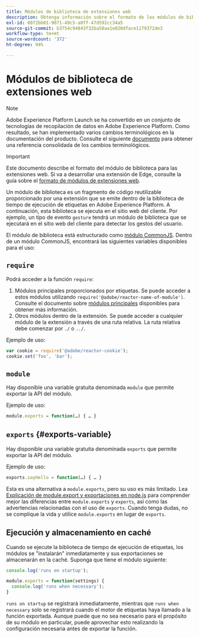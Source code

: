 ```yaml
---
title: Módulos de biblioteca de extensiones web
description: Obtenga información sobre el formato de los módulos de biblioteca para extensiones web en Adobe Experience Platform.
exl-id: 08f2bb01-9071-49c5-a0ff-47d592cc34a5
source-git-commit: b3754c94843f32ba58aa1e020dface1179372de3
workflow-type: tm+mt
source-wordcount: '372'
ht-degree: 94%

---
```


# Módulos de biblioteca de extensiones web

>[!NOTE]
>
>Adobe Experience Platform Launch se ha convertido en un conjunto de tecnologías de recopilación de datos en Adobe Experience Platform. Como resultado, se han implementado varios cambios terminológicos en la documentación del producto. Consulte el siguiente [documento](../../term-updates.md) para obtener una referencia consolidada de los cambios terminológicos.

>[!IMPORTANT]
>
>Este documento describe el formato del módulo de biblioteca para las extensiones web. Si va a desarrollar una extensión de Edge, consulte la guía sobre el [formato de módulos de extensiones web](../edge/format.md).

Un módulo de biblioteca es un fragmento de código reutilizable proporcionado por una extensión que se emite dentro de la biblioteca de tiempo de ejecución de etiquetas en Adobe Experience Platform. A continuación, esta biblioteca se ejecuta en el sitio web del cliente. Por ejemplo, un tipo de evento `gesture` tendrá un módulo de biblioteca que se ejecutará en el sitio web del cliente para detectar los gestos del usuario.

El módulo de biblioteca está estructurado como [módulo CommonJS](https://nodejs.org/api/modules.html#modules-commonjs-modules). Dentro de un módulo CommonJS, encontrará las siguientes variables disponibles para el uso:

## `require`

Podrá acceder a la función `require`:

1. Módulos principales proporcionados por etiquetas. Se puede acceder a estos módulos utilizando `require('@adobe/reactor-name-of-module')`. Consulte el documento sobre [módulos principales](./core.md) disponibles para obtener más información.
1. Otros módulos dentro de la extensión. Se puede acceder a cualquier módulo de la extensión a través de una ruta relativa. La ruta relativa debe comenzar por `./` o `../`.

Ejemplo de uso:

```javascript
var cookie = require('@adobe/reactor-cookie');
cookie.set('foo', 'bar');
```

## `module`

Hay disponible una variable gratuita denominada `module` que permite exportar la API del módulo.

Ejemplo de uso:

```javascript
module.exports = function(…) { … }
```

## `exports` {#exports-variable}

Hay disponible una variable gratuita denominada `exports` que permite exportar la API del módulo.

Ejemplo de uso:

```javascript
exports.sayHello = function(…) { … }
```

Esta es una alternativa a `module.exports`, pero su uso es más limitado. Lea [Explicación de module.export y exportaciones en node.js](https://www.sitepoint.com/understanding-module-exports-exports-node-js/) para comprender mejor las diferencias entre `module.exports` y `exports`, así como las advertencias relacionadas con el uso de `exports`. Cuando tenga dudas, no se complique la vida y utilice `module.exports` en lugar de `exports`.

## Ejecución y almacenamiento en caché

Cuando se ejecute la biblioteca de tiempo de ejecución de etiquetas, los módulos se &quot;instalarán&quot; inmediatamente y sus exportaciones se almacenarán en la caché. Suponga que tiene el módulo siguiente:

```javascript
console.log('runs on startup');

module.exports = function(settings) {
  console.log('runs when necessary');
}
```

`runs on startup` se registrará inmediatamente, mientras que `runs when necessary` solo se registrará cuando el motor de etiquetas haya llamado a la función exportada. Aunque puede que no sea necesario para el propósito de su módulo en particular, puede aprovechar esto realizando la configuración necesaria antes de exportar la función.
